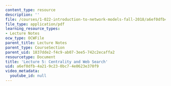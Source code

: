 ```yaml
---
content_type: resource
description: ''
file: /courses/1-022-introduction-to-network-models-fall-2018/a6ef0dfb4a219c230bc74e0623e370f9_MIT1_022F18_lec5.pdf
file_type: application/pdf
learning_resource_types:
- Lecture Notes
ocw_type: OCWFile
parent_title: Lecture Notes
parent_type: CourseSection
parent_uid: 1837dde2-f4c9-ab07-3ee5-742c2ecaffa2
resourcetype: Document
title: 'Lecture 5: Centrality and Web Search'
uid: a6ef0dfb-4a21-9c23-0bc7-4e0623e370f9
video_metadata:
  youtube_id: null
---
```

